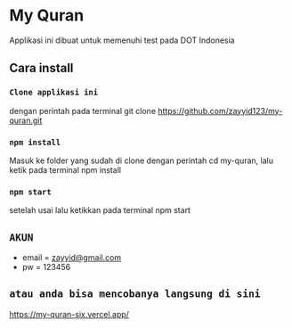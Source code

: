 # My Quran

Applikasi ini dibuat untuk memenuhi test pada DOT Indonesia

## Cara install

### `Clone applikasi ini `

dengan perintah pada terminal git clone https://github.com/zayyid123/my-quran.git

### `npm install`

Masuk ke folder yang sudah di clone dengan perintah cd my-quran, lalu ketik pada terminal npm install

### `npm start`

setelah usai lalu ketikkan pada terminal npm start

## `AKUN`

- email = zayyid@gmail.com
- pw = 123456

## `atau anda bisa mencobanya langsung di sini`

https://my-quran-six.vercel.app/